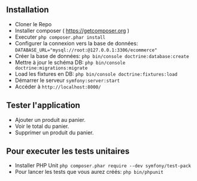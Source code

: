 ## Installation
* Cloner le Repo
* Installer composer ( https://getcomposer.org )
* Executer `php composer.phar install`
* Configurer la connexion vers la base de données: `DATABASE_URL="mysql://root:@127.0.0.1:3306/ecommerce"`
* Créer la base de données: `php bin/console doctrine:database:create`
* Mettre à jour le schéma DB: `php bin/console doctrine:migrations:migrate`
* Load les fixtures en DB: `php bin/console doctrine:fixtures:load
  `
* Démarrer le serveur `symfony:server:start`
* Accéder à `http://localhost:8000/`

## Tester l'application
* Ajouter un produit au panier.
* Voir le total du panier.
* Supprimer un produit du panier.

## Pour executer les tests unitaires
* Installer PHP Unit `php composer.phar require --dev symfony/test-pack`
* Pour lancer les tests que vous aurez créés: `php bin/phpunit`
 